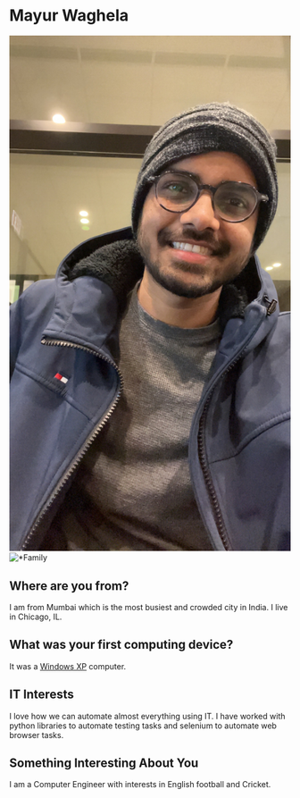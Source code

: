 # Mayur Waghela

![*Myself](./images/myself.JPG "myself picture")
![*Family](./images/family.png "family picture")

## Where are you from?

I am from Mumbai which is the most busiest and crowded city in India. I live in Chicago, IL.

## What was your first computing device?

It was a [Windows XP](https://en.wikipedia.org/wiki/Windows_XP "windows xp wikipedia") computer.

## IT Interests

I love how we can automate almost everything using IT. I have worked with python libraries to automate testing tasks and selenium to automate web browser tasks. 

## Something Interesting About You

I am a Computer Engineer with interests in English football and Cricket. 

